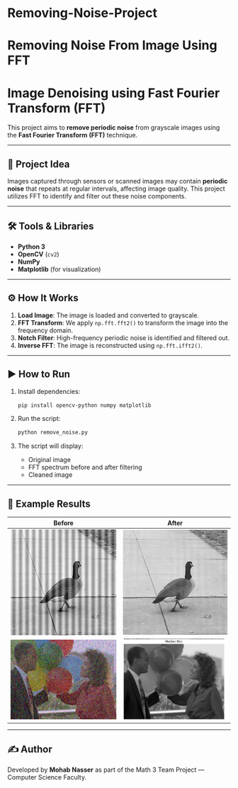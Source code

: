 # Removing-Noise-Project
Removing Noise From Image Using FFT
=======
# Image Denoising using Fast Fourier Transform (FFT)

This project aims to **remove periodic noise** from grayscale images using the **Fast Fourier Transform (FFT)** technique. 

---

## 🧠 Project Idea

Images captured through sensors or scanned images may contain **periodic noise** that repeats at regular intervals, affecting image quality. This project utilizes FFT to identify and filter out these noise components.

---

## 🛠️ Tools & Libraries

- **Python 3**
- **OpenCV** (`cv2`)
- **NumPy**
- **Matplotlib** (for visualization)

---

## ⚙️ How It Works

1. **Load Image**: The image is loaded and converted to grayscale.
2. **FFT Transform**: We apply `np.fft.fft2()` to transform the image into the frequency domain.
3. **Notch Filter**: High-frequency periodic noise is identified and filtered out.
4. **Inverse FFT**: The image is reconstructed using `np.fft.ifft2()`.

---

## ▶️ How to Run

1. Install dependencies:
    ```bash
    pip install opencv-python numpy matplotlib
    ```

2. Run the script:
    ```bash
    python remove_noise.py
    ```

3. The script will display:
   - Original image
   - FFT spectrum before and after filtering
   - Cleaned image

---

## 📸 Example Results

Before | After
--- | ---
<img src="https://github.com/Muhabzz/Removing-Noise-Project/blob/master/Sampels/Periodic/Vertical.png" width="300" /> | <img src="https://github.com/Muhabzz/Removing-Noise-Project/blob/master/Output/Screenshot%202025-05-05%20201233.png" width="300" />
<img src="https://github.com/Muhabzz/Removing-Noise-Project/blob/master/Sampels/Random/Salt2.png" width="300" /> | <img src="https://github.com/Muhabzz/Removing-Noise-Project/blob/master/Output/Screenshot%202025-04-26%20194307.png" width="300" />




---

## ✍️ Author

Developed by **Mohab Nasser** as part of the Math 3 Team Project — Computer Science Faculty.

